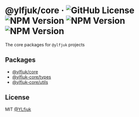 # @ylfjuk/core &middot; ![GitHub License](https://img.shields.io/github/license/ylfjuk/core) ![NPM Version](https://img.shields.io/npm/v/%40ylfjuk%2Fcore?label=core&logo=typescript) ![NPM Version](https://img.shields.io/npm/v/%40ylfjuk-core%2Ftypes?label=types&logo=typescript) ![NPM Version](https://img.shields.io/npm/v/%40ylfjuk-core%2Futils?label=utils&logo=typescript)

The core packages for `@ylfjuk` projects

## Packages

- [@ylfjuk/core](packages/core/README.md)
- [@ylfjuk-core/types](packages/types/README.md)
- [@ylfjuk-core/utils](packages/utils/README.md)

## License

MIT [@YLfjuk](https://github.com/YLfjuk)

